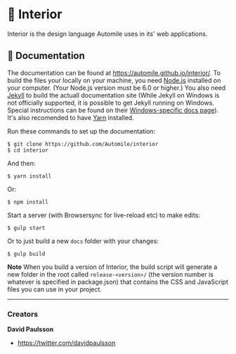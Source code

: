 # :car: Interior

Interior is the design language Automile uses in its' web applications.

## :notebook: Documentation

The documentation can be found at <https://automile.github.io/interior/>. To build the files your locally on your machine, you need [Node.js](https://nodejs.org/) installed on your computer. (Your Node.js version must be 6.0 or higher.) You also need [Jekyll](https://jekyllrb.com/) to build the actuall documentation site (While Jekyll on Windows is not officially supported, it is possible to get Jekyll running on Windows. Special instructions can be found on their [Windows-specific docs page](https://jekyllrb.com/docs/windows/#installation)). It's also recomended to have [Yarn](https://yarnpkg.com/) installed.

Run these commands to set up the documentation:

```
$ git clone https://github.com/Automile/interior
$ cd interior
```

And then:

```
$ yarn install
```

Or:

```
$ npm install
```

Start a server (with Browsersync for live-reload etc) to make edits:

```
$ gulp start
```

Or to just build a new `docs` folder with your changes:

```
$ gulp build
```

**Note** When you build a version of Interior, the build script will generate a new folder in the root called `release-<version>/` (the version number is whatever is specified in package.json) that contains the CSS and JavaScript files you can use in your project.

---

### Creators

**David Paulsson**

- <https://twitter.com/davidpaulsson>